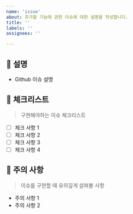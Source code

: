 ```yaml
---
name: 'issue'
about: 추가할 기능에 관한 이슈에 대한 설명을 작성합니다.
title: ''
labels: ''
assignees: ''

---
```


## 💁 설명

- Github 이슈 설명

## 📑 체크리스트

> 구현해야하는 이슈 체크리스트

- [ ] 체크 사항 1
- [ ] 체크 사항 2
- [ ] 체크 사항 3
- [ ] 체크 사항 4

## 🚧 주의 사항

> 이슈를 구현할 때 유의깊게 살펴볼 사항

- 주의 사항 1
- 주의 사항 2
